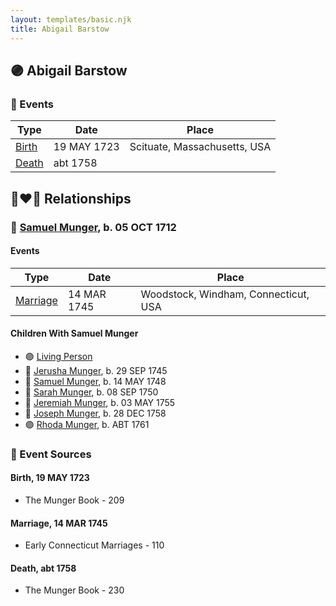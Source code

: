```yaml
---
layout: templates/basic.njk
title: Abigail Barstow
---
```

## 🟣 Abigail Barstow

### 📆 Events

Type | Date | Place
------ | ------ | ------
[Birth](#event-event-3) | 19 MAY 1723 | Scituate, Massachusetts, USA
[Death](#event-event-4) | abt 1758 |

## 👩‍❤️‍👨 Relationships

### 🔵 [Samuel Munger](/people/1/17676382), b. 05 OCT 1712

#### Events

Type | Date | Place
------ | ------ | ------
[Marriage](#event-family-0-event-0) | 14 MAR 1745 | Woodstock, Windham, Connecticut, USA
#### Children With Samuel Munger
* 🟣 [Living Person](/people/2/2239106)
* 🔵 [Jerusha Munger](/people/8/85922584), b. 29 SEP 1745
* 🔵 [Samuel Munger](/people/1/17819572), b. 14 MAY 1748
* 🔵 [Sarah Munger](/people/8/85764310), b. 08 SEP 1750
* 🔵 [Jeremiah Munger](/people/1/19410568), b. 03 MAY 1755
* 🔵 [Joseph Munger](/people/4/48832802), b. 28 DEC 1758
* 🟣 [Rhoda Munger](/people/2/23648419), b. ABT 1761
### 📰 Event Sources

#### <a id="event-event-3"></a> Birth, 19 MAY 1723
* The Munger Book  - 209

#### <a id="event-family-0-event-0"></a> Marriage, 14 MAR 1745
* Early Connecticut Marriages  - 110
#### <a id="event-event-4"></a> Death, abt 1758
* The Munger Book  - 230
